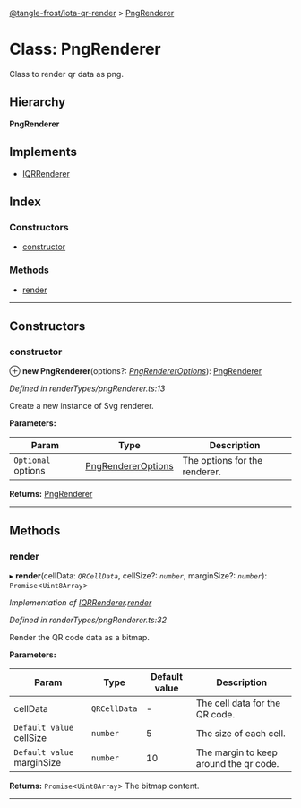 [@tangle-frost/iota-qr-render](../README.md) > [PngRenderer](../classes/pngrenderer.md)

# Class: PngRenderer

Class to render qr data as png.

## Hierarchy

**PngRenderer**

## Implements

* [IQRRenderer](../interfaces/iqrrenderer.md)

## Index

### Constructors

* [constructor](pngrenderer.md#constructor)

### Methods

* [render](pngrenderer.md#render)

---

## Constructors

<a id="constructor"></a>

###  constructor

⊕ **new PngRenderer**(options?: *[PngRendererOptions](pngrendereroptions.md)*): [PngRenderer](pngrenderer.md)

*Defined in renderTypes/pngRenderer.ts:13*

Create a new instance of Svg renderer.

**Parameters:**

| Param | Type | Description |
| ------ | ------ | ------ |
| `Optional` options | [PngRendererOptions](pngrendereroptions.md) |  The options for the renderer. |

**Returns:** [PngRenderer](pngrenderer.md)

___

## Methods

<a id="render"></a>

###  render

▸ **render**(cellData: *`QRCellData`*, cellSize?: *`number`*, marginSize?: *`number`*): `Promise`<`Uint8Array`>

*Implementation of [IQRRenderer](../interfaces/iqrrenderer.md).[render](../interfaces/iqrrenderer.md#render)*

*Defined in renderTypes/pngRenderer.ts:32*

Render the QR code data as a bitmap.

**Parameters:**

| Param | Type | Default value | Description |
| ------ | ------ | ------ | ------ |
| cellData | `QRCellData` | - |  The cell data for the QR code. |
| `Default value` cellSize | `number` | 5 |  The size of each cell. |
| `Default value` marginSize | `number` | 10 |  The margin to keep around the qr code. |

**Returns:** `Promise`<`Uint8Array`>
The bitmap content.

___

